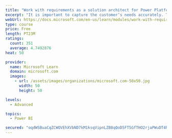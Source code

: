 ```yaml
---
title: "Work with requirements as a solution architect for Power Platform and Dynamics 365"
excerpt: "It is important to capture the customer’s needs accurately. This module explains how to capture requirements and identify functional and non-functional items."
webUrl: https://docs.microsoft.com/en-us/learn/modules/work-with-requirements/
type: course
price: Free
length: PT23M
ratings:
  count: 351
  average: 4.7492876
heat: 50

provider:
  name: Microsoft Learn
  domain: microsoft.com
  images:
    - url: /assets/images/organizations/microsoft.com-50x50.jpg
      width: 50
      height: 50

levels:
  - Advanced

topics:
  - Power BI

secured: "oqdWSBuaCqZCWOVEhXVbND7kM1ksqVipnLZB8qQoD5FT5GfTHO2rjaPWuDT4hmQI1ptGQMu+VJq+NexQ17yZpAsu89sHdwzLNCQh8kOnrcLsgU95YpO3wHFwYLfD+La4sk3/3br9eVJPDYuqP4WBjuj10pqv618gfWq6peaCWgwNEvpOH3UFlPIumuDK6AxX+bPltokVJ5/fok+1naG0FGVxQ2s8ddHMn87pJGd4hrJTf3lO0Viq5R9NtAarZB7jvEeQtc0g290Zjfl/YUq+xcv312xf1Z3V58sJ6vUTaM6PxOBE6Hoes97+HpypCcmei3ym2gumygkWWu9YYSIspsRPWaEuqDwGtczP+D9fgDx9iV1qh352rb6trePi6WTcjHwenYvFyTuci2K+Zk6L8PeZ6Dyb3E/pYmJ3fQYbOxw=;6vJRLcCqpZNvXo6N4o22LA=="
---
```


